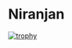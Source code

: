 # Niranjan

[![trophy](https://github-profile-trophy.vercel.app/NiranjanRaajryo-ma)](https://github.com/ryo-ma/github-profile-trophy)
